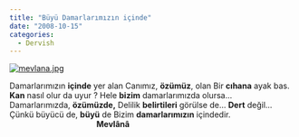```yaml
---
title: "Büyü Damarlarımızın içinde"
date: "2008-10-15"
categories: 
  - Dervish
---
```


[![mevlana.jpg](/uploads/2008/10/mevlana.jpg)](/uploads/2008/10/mevlana.jpg "mevlana.jpg")

Damarlarımızın **içinde** yer alan Canımız, **özümüz**, olan Bir **cıhana** ayak bas. **Kan** nasıl olur da uyur ? Hele **bizim** damarlarımızda olursa... Damarlarımızda, **özümüzde,** Delilik **belirtileri** görülse de... **Dert** değil... Çünkü büyücü de, **büyü** de Bizim **damarlarımızın** içindedir.                                        **Mevlânâ**
